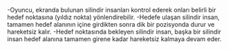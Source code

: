 -Oyuncu, ekranda bulunan silindir insanları kontrol ederek onları belirli bir hedef noktasına (yıldız nokta) yönlendirebilir.
-Hedefe ulaşan silindir insan, tamamen hedef alanının içine girdikten sonra dik bir pozisyonda durur ve hareketsiz kalır.
-Hedef noktasında bekleyen silindir insan, başka bir silindir insan hedef alanına tamamen girene kadar hareketsiz kalmaya devam eder.